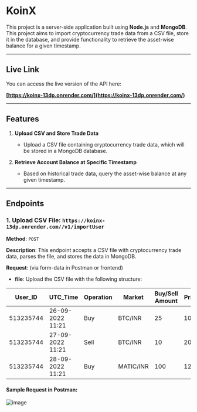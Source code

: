 # KoinX
This project is a server-side application built using **Node.js** and **MongoDB**. This project aims to import cryptocurrency trade data from a CSV file, store it in the database, and provide functionality to retrieve the asset-wise balance for a given timestamp.

---

## Live Link

You can access the live version of the API here:

**[https://koinx-13dp.onrender.com/](https://koinx-13dp.onrender.com/)**

---

## Features

1. **Upload CSV and Store Trade Data**
   - Upload a CSV file containing cryptocurrency trade data, which will be stored in a MongoDB database.
   
2. **Retrieve Account Balance at Specific Timestamp**
   - Based on historical trade data, query the asset-wise balance at any given timestamp.

---

## Endpoints

### 1. Upload CSV File: `https://koinx-13dp.onrender.com//v1/importUser`

**Method**: `POST`

**Description**: This endpoint accepts a CSV file with cryptocurrency trade data, parses the file, and stores the data in MongoDB.

**Request**: (via form-data in Postman or frontend)

- **file**: Upload the CSV file with the following structure:

| User_ID    | UTC_Time           | Operation | Market   | Buy/Sell Amount | Price |
|------------|--------------------|-----------|----------|-----------------|-------|
| 513235744  | 26-09-2022 11:21   | Buy       | BTC/INR  | 25              | 1000  |
| 513235744  | 27-09-2022 11:21   | Sell      | BTC/INR  | 10              | 2000  |
| 513235744  | 28-09-2022 11:21   | Buy       | MATIC/INR| 100             | 12    |

#### Sample Request in Postman:

![image](https://github.com/user-attachments/assets/867c950d-fd69-4adf-97e7-0ed5bc5c2015)


```bash


